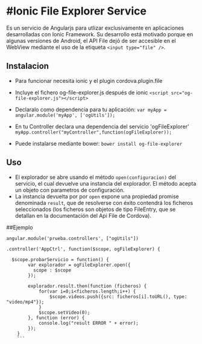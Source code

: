 
#Ionic File Explorer Service
============================

Es un servicio de Angularjs para utlizar exclusivamente en aplicaciones desarrolladas con Ionic Framework. Su desarrollo está motivado porque en algunas versiones de Android, el API File dejó de ser accesible en el WebView mediante el uso de la etiqueta `<input type="file" />`.

## Instalacion

- Para funcionar necesita ionic y el plugin cordova.plugin.file

- Incluye el fichero og-file-explorer.js después de ionic
	`<script src="og-file-explorer.js"></script>`

- Declaralo como dependencia para tu aplicación:
	`var myApp = angular.module('myApp', ['ogUtils']);`

- En tu Controller declara una dependencia del servicio 'ogFileExplorer'
	`myApp.controller("myController",function(ogFileExplorer));`

- Puede instalarse mediante bower:
  `bower install og-file-explorer`

## Uso

- El explorador se abre usando el método `open(configuracion)` del servicio, el cual devuelve una instancia del explorador. El método acepta un objeto con parametros de configuración.
- La instancia devuelta por por `open` expone una propiedad promise denominada `result`, que de resolverse con éxito contendrá los ficheros seleccionados (los ficheros son objetos de tipo FileEntry, que se detallan en la documentación del Api File de Cordova).
 
##Ejemplo
```
angular.module('prueba.controllers', ["ogUtils"])

.controller('AppCtrl', function($scope, ogFileExplorer) {
  
  $scope.probarServicio = function() {
        var explorador = ogFileExplorer.open({
          scope : $scope
        });
        
        explorador.result.then(function (ficheros) {
            for(var i=0;i<ficheros.length;i++) {
                $scope.videos.push({src: ficheros[i].toURL(), type: "video/mp4"});
            }
            $scope.setVideo(0);           
        }, function (error) {
            console.log("result ERROR " + error);
        });
    }
    ```
